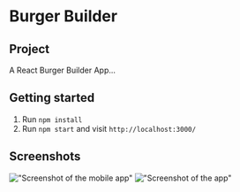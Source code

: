 # Burger Builder

## Project 

A React Burger Builder App...

## Getting started

1. Run `npm install`
2. Run `npm start` and visit `http://localhost:3000/`

## Screenshots

!["Screenshot of the mobile app"](https://github.com/yanlinchengrui/burger_builder/blob/master/public/docs/burger.gif)
!["Screenshot of the app"](https://github.com/yanlinchengrui/burger_builder/blob/master/public/docs/burger.png)